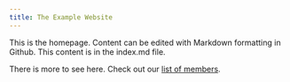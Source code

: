 ```yaml
---
title: The Example Website
---
```


This is the homepage. Content can be edited with Markdown formatting in Github. This content is in the index.md file.

There is more to see here. Check out our [list of members](https://arminstraube.github.io/oscail/members.html).

